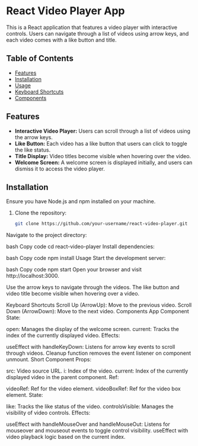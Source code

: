 # React Video Player App

This is a React application that features a video player with interactive controls. Users can navigate through a list of videos using arrow keys, and each video comes with a like button and title.

## Table of Contents
- [Features](#features)
- [Installation](#installation)
- [Usage](#usage)
- [Keyboard Shortcuts](#keyboard-shortcuts)
- [Components](#components)

## Features

- **Interactive Video Player:** Users can scroll through a list of videos using the arrow keys.
- **Like Button:** Each video has a like button that users can click to toggle the like status.
- **Title Display:** Video titles become visible when hovering over the video.
- **Welcome Screen:** A welcome screen is displayed initially, and users can dismiss it to access the video player.

## Installation

Ensure you have Node.js and npm installed on your machine.

1. Clone the repository:

   ```bash
   git clone https://github.com/your-username/react-video-player.git
Navigate to the project directory:

bash
Copy code
cd react-video-player
Install dependencies:

bash
Copy code
npm install
Usage
Start the development server:

bash
Copy code
npm start
Open your browser and visit http://localhost:3000.

Use the arrow keys to navigate through the videos. The like button and video title become visible when hovering over a video.

Keyboard Shortcuts
Scroll Up (ArrowUp): Move to the previous video.
Scroll Down (ArrowDown): Move to the next video.
Components
App Component
State:

open: Manages the display of the welcome screen.
current: Tracks the index of the currently displayed video.
Effects:

useEffect with handleKeyDown: Listens for arrow key events to scroll through videos.
Cleanup function removes the event listener on component unmount.
Short Component
Props:

src: Video source URL.
i: Index of the video.
current: Index of the currently displayed video in the parent component.
Ref:

videoRef: Ref for the video element.
videoBoxRef: Ref for the video box element.
State:

like: Tracks the like status of the video.
controlsVisible: Manages the visibility of video controls.
Effects:

useEffect with handleMouseOver and handleMouseOut: Listens for mouseover and mouseout events to toggle control visibility.
useEffect with video playback logic based on the current index.




